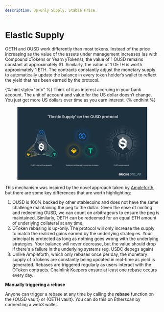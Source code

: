 ```yaml
---
description: Up-Only Supply. Stable Price.
---
```


# Elastic Supply

OETH and OUSD work differently than most tokens. Instead of the price increasing as the value of the assets under management increases (as with Compound cTokens or Yearn yTokens), the value of 1 OUSD remains constant at approximately $1. Similarly, the value of 1 OETH is worth approximately 1 ETH. The contracts constantly adjust the monetary supply to automatically update the balance in every token holder’s wallet to reflect the yield that has been earned by the protocol.

{% hint style="info" %}
Think of it as interest accruing in your bank account. The unit of account and value for the US dollar doesn’t change. You just get more US dollars over time as you earn interest.
{% endhint %}

<figure><img src="../../.gitbook/assets/image (5).png" alt=""><figcaption></figcaption></figure>

This mechanism was inspired by the novel approach taken by [Ampleforth](https://www.ampleforth.org/), but there are some key differences that are worth highlighting:

1. OUSD is 100% backed by other stablecoins and does not have the same challenge maintaining the peg to the dollar. Given the ease of minting and redeeming OUSD, we can count on arbitrageurs to ensure the peg is maintained. Similarly, OETH can be redeemed for an equal ETH amount of underlying collateral at any time.
2. OToken rebasing is up-only. The protocol will only increase the supply to match the realized gains earned by the underlying strategies. Your principal is protected as long as nothing goes wrong with the underlying strategies. Your balance will never decrease, but the value should drop if there's a failure in the underlying systems (eg. USDC depegs again)
3. Unlike Ampleforth, which only rebases once per day, the monetary supply of oTokens are constantly being updated in real-time as yield is generated. Rebases are triggered regularly as users interact with the OToken contracts. Chainlink Keepers ensure at least one rebase occurs every day.

**Manually triggering a rebase**

Anyone can trigger a rebase at any time by calling the **rebase** function on the {OUSD vault} or {OETH vault}. You can do this on Etherscan by connecting a web3 wallet.
